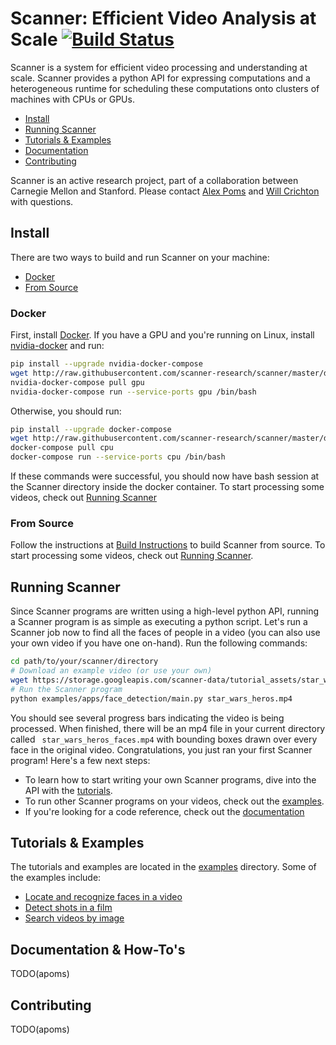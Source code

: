 # Scanner: Efficient Video Analysis at Scale [![Build Status](https://travis-ci.org/scanner-research/scanner.svg?branch=master)](https://travis-ci.org/scanner-research/scanner) #

Scanner is a system for efficient video processing and understanding at scale.
Scanner provides a python API for expressing computations and a heterogeneous
runtime for scheduling these computations onto clusters of machines with
CPUs or GPUs.

* [Install](https://github.com/scanner-research/scanner#install)
* [Running Scanner](https://github.com/scanner-research/scanner#running-scanner)
* [Tutorials & Examples](https://github.com/scanner-research/scanner#tutorials--examples)
* [Documentation](https://github.com/scanner-research/scanner#documentation)
* [Contributing](https://github.com/scanner-research/scanner#contributing)

Scanner is an active research project, part of a collaboration between Carnegie Mellon and Stanford. Please contact [Alex Poms](https://github.com/apoms) and [Will Crichton](https://github.com/willcrichton) with questions.

## Install

There are two ways to build and run Scanner on your machine:
* [Docker](https://github.com/scanner-research/scanner#docker)
* [From Source](https://github.com/scanner-research/scanner#from-source)

### Docker
First, install [Docker](https://docs.docker.com/engine/installation/#supported-platforms).
If you have a GPU and you're running on Linux, install [nvidia-docker](https://github.com/NVIDIA/nvidia-docker) and run:

```bash
pip install --upgrade nvidia-docker-compose
wget http://raw.githubusercontent.com/scanner-research/scanner/master/docker-compose.yml
nvidia-docker-compose pull gpu
nvidia-docker-compose run --service-ports gpu /bin/bash
```

Otherwise, you should run:

```bash
pip install --upgrade docker-compose
wget http://raw.githubusercontent.com/scanner-research/scanner/master/docker-compose.yml
docker-compose pull cpu
docker-compose run --service-ports cpu /bin/bash
```

If these commands were successful, you should now have bash session at the
Scanner directory inside the docker container. To start processing some videos,
check out [Running Scanner](https://github.com/scanner-research/scanner#running-scanner)

### From Source
Follow the instructions at [Build Instructions](https://github.com/scanner-research/scanner/wiki/Building-Scanner-from-Source)
to build Scanner from source. To start processing some videos, check out [Running Scanner](https://github.com/scanner-research/scanner#running-scanner).

## Running Scanner

Since Scanner programs are written using a high-level python API, running a
Scanner program is as simple as executing a python script. Let's run a Scanner
job now to find all the faces of people in a video (you can also use your own 
video if you have one on-hand). Run the following commands:

```bash
cd path/to/your/scanner/directory
# Download an example video (or use your own)
wget https://storage.googleapis.com/scanner-data/tutorial_assets/star_wars_heros.mp4
# Run the Scanner program
python examples/apps/face_detection/main.py star_wars_heros.mp4

```

You should see several progress bars indicating the video is being processed.
When finished, there will be an mp4 file in your current directory called `
star_wars_heros_faces.mp4` with bounding boxes drawn over every
face in the original video. Congratulations, you just ran your first Scanner
program! Here's a few next steps:

* To learn how to start writing your own Scanner programs, dive into the API with the [tutorials](https://github.com/scanner-research/scanner#tutorials--examples).
* To run other Scanner programs on your videos, check out the [examples](https://github.com/scanner-research/scanner#tutorials--examples).
* If you're looking for a code reference, check out the [documentation](https://github.com/scanner-research/scanner#documentation)

## Tutorials & Examples

The tutorials and examples are located in the
[examples](https://github.com/scanner-research/scanner/tree/master/examples)
directory. Some of the examples include:

* [Locate and recognize faces in a video](https://github.com/scanner-research/scanner/blob/master/examples/apps/face_detection/)
* [Detect shots in a film](https://github.com/scanner-research/scanner/blob/master/examples/apps/shot_detection/)
* [Search videos by image](https://github.com/scanner-research/scanner/blob/master/examples/apps/reverse_image_search/)

## Documentation & How-To's

TODO(apoms)

## Contributing

TODO(apoms)
